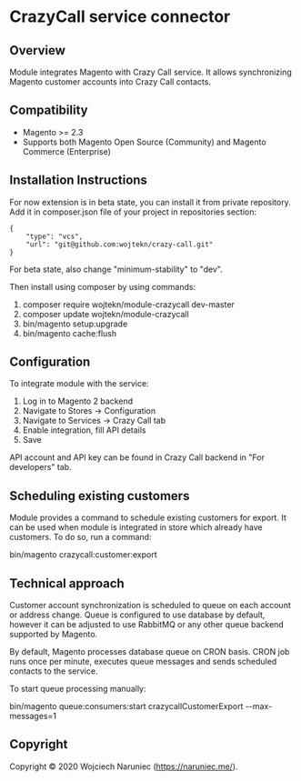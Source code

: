 # CrazyCall service connector  

## Overview

Module integrates Magento with Crazy Call service. It allows synchronizing Magento customer accounts into Crazy Call contacts.

## Compatibility

- Magento >= 2.3
- Supports both Magento Open Source (Community) and Magento Commerce (Enterprise)

## Installation Instructions

For now extension is in beta state, you can install it from private repository. Add it in composer.json file of your project in repositories section:

    {
        "type": "vcs",
        "url": "git@github.com:wojtekn/crazy-call.git"
    }

For beta state, also change "minimum-stability" to "dev".

Then install using composer by using commands:

1. composer require wojtekn/module-crazycall dev-master
2. composer update wojtekn/module-crazycall
3. bin/magento setup:upgrade
4. bin/magento cache:flush

## Configuration

To integrate module with the service:

1. Log in to Magento 2 backend
2. Navigate to Stores -> Configuration
3. Navigate to Services -> Crazy Call tab
4. Enable integration, fill API details
5. Save

API account and API key can be found in Crazy Call backend in "For developers" tab.

## Scheduling existing customers

Module provides a command to schedule existing customers for export. It can be used when module is integrated in store which already have customers. To do so, run a command:

bin/magento crazycall:customer:export 

## Technical approach

Customer account synchronization is scheduled to queue on each account or address change. Queue is configured to use database by default,
however it can be adjusted to use RabbitMQ or any other queue backend supported by Magento.

By default, Magento processes database queue on CRON basis. CRON job runs once per minute, executes queue messages
and sends scheduled contacts to the service.

To start queue processing manually:

bin/magento queue:consumers:start crazycallCustomerExport --max-messages=1

Copyright
---------
Copyright © 2020 Wojciech Naruniec (https://naruniec.me/).
